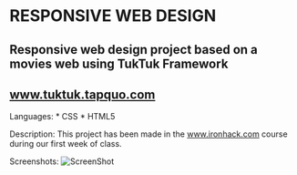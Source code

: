 RESPONSIVE WEB DESIGN
=====================

Responsive web design project based on a movies web using TukTuk Framework
--------------------------------------------------------------------------
www.tuktuk.tapquo.com
---------------------

Languages: 
	* CSS
	* HTML5

Description:
	This project has been made in the www.ironhack.com course during our first week of class.

Screenshots:
![ScreenShot](https://raw.github.com/martafonda/movies_webpage/master/img/layout.png)